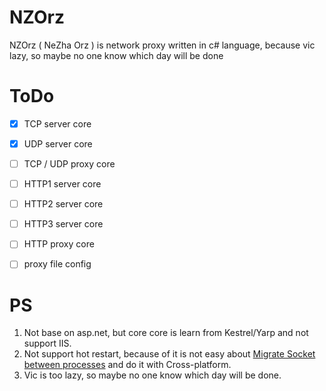 # NZOrz
NZOrz ( NeZha Orz ) is network proxy written in c# language, because vic lazy, so maybe no one know which day will be done


# ToDo

- [X] TCP server core
- [X] UDP server core
- [ ] TCP / UDP proxy core
- [ ] HTTP1 server core
- [ ] HTTP2 server core
- [ ] HTTP3 server core
- [ ] HTTP proxy core
- [ ] proxy file config


# PS

1. Not base on asp.net, but core core is learn from Kestrel/Yarp and not support IIS.
2. Not support hot restart, because of it is not easy about [Migrate Socket between processes](https://github.com/dotnet/runtime/issues/48637) and do it with Cross-platform.
3. Vic is too lazy, so maybe no one know which day will be done.